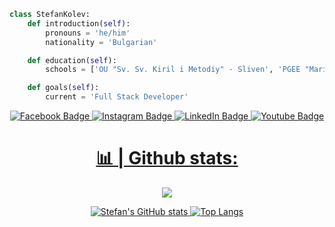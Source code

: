 <!--<div align=center>
    <img src=https://github.com/s-kolevv/SoftUni-Software-Engineering/assets/68730434/2cb67782-1b14-40aa-9dc4-b6936ab83ecb>
</div>-->
```py
class StefanKolev:
    def introduction(self):
        pronouns = 'he/him'
        nationality = 'Bulgarian'

    def education(self):
        schools = ['OU "Sv. Sv. Kiril i Metodiy" - Sliven', 'PGEE "Maria Kiuri" - Sliven', 'Software University']

    def goals(self):
        current = 'Full Stack Developer'
```

<div align="center">
<div id="badges">
    <a href="https://www.facebook.com/s.kolevvv">
    <img src="https://img.shields.io/badge/Facebook-111?style=for-the-badge&logo=facebook&logoColor=5e97ff" alt="Facebook Badge"/>
  <a href="https://www.instagram.com/s.kolevv">
    <img src="https://img.shields.io/badge/Instagram-111?style=for-the-badge&logo=instagram&logoColor=ffbc2b" alt="Instagram Badge"/>
  <a href="https://www.linkedin.com/in/s-kolevv">
   <img src="https://img.shields.io/badge/Linkedin-111?style=for-the-badge&logo=linkedin&logoColor=1156d6" alt="LinkedIn Badge"/>
  <a href="https://www.youtube.com/@s.kolevv">
    <img src="https://img.shields.io/badge/YouTube-111?style=for-the-badge&logo=youtube&logoColor=fc2b2b" alt="Youtube Badge"/>
</div>
  </div>
  </details>
<h1 align="center"> 📊 | Github stats: </h1>

<div align="center">

  ![](https://komarev.com/ghpvc/?username=s-kolevv&color=de2316)
  
![Stefan's GitHub stats](https://github-readme-stats.vercel.app/api?username=s-kolevv&show_icons=true&theme=shadow_red&border_color=00000000&title_color=de2316&text_color=bfbfbf&icon_color=b83930) [![Top Langs](https://github-readme-stats.vercel.app/api/top-langs/?username=s-kolevv&theme=shadow_red&border_color=00000000&title_color=de2316&text_color=bfbfbf)](https://github.com/stefankolevv/github-readme-stats)
